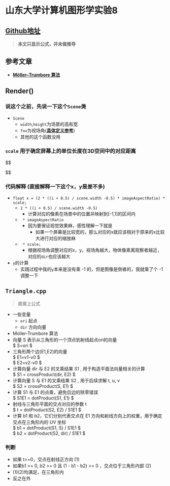 #  山东大学计算机图形学实验8  
## [Github地址](https://github.com/W1412X/sdu_jt_lab/tree/main/lab8)

> **本文只显示公式，并未做推导**

##  参考文章  
- [**Möller–Trumbore 算法**](https://zhuanlan.zhihu.com/p/451582864)
## Render()  
### 说这个之前，先说一下这个`Scene`类  
- `Scene` 
  - `width`,`height`为场景的高和宽
  - `fov`为视场角([**具体定义参考**](https://zhuanlan.zhihu.com/p/679453452))
  - 其他的这个函数没用
### `scale`  用于确定屏幕上的单位长度在3D空间中的对应距离  
$$  

$$  
### 代码解释  (直接解释一下这个x，y是差不多)
- `float x = (2 * ((i + 0.5) / scene.width -0.5) * imageAspectRatio) * scale;`
  - `2 * ((i + 0.5) / scene.width -0.5)`
    - 计算对应的像素在场景中的位置并映射到[-1,1]的区间内  
  - ` * imageAspectRatio`  
    - 因为要保证视觉效果麻，感性理解一下就是  
      - 如果一个屏幕是比较宽的，那么对应的x就应该相对于原来的x比较大进行对应的缩放麻  
  - ` * scale;`  
    - 根据视场角调整对应的x，y。视场角越大，物体像素离观察者越近，对应的`dir`也应该越大   
- `y`的计算
  - 实践过程中我的`y`本来是没有乘 -1 的，但是图像是倒者的，我就乘了个 -1 调整一下  
## `Triangle.cpp`  
> 直接上公式   
- 一些变量
  - `ori` 起点
  - `dir` 方向向量
-  Moller-Trumbore 算法
  -  向量 S 表示从三角形的一个顶点到射线起点ori的向量  
  $ S=ori $
  - 三角形两个边(E1,E2)的向量  
  $ E1=v1-v0 $  
  $ E2=v2-v0 $
  - 计算向量 dir 与 E2 的叉乘结果 S1  ,  用于构造平面法向量相关的计算  
  $ S1 = crossProduct(dir, E2) $  
  - 计算向量 S 与 E1 的叉乘结果 S2  , 用于后续求解 t, u, v  
  $ S2 = crossProduct(S, E1) $  
  - 计算 S1 与 E1 的点乘，避免后边的除零错误  
  $ S1E1 = dotProduct(S1, E1) $  
  - 射线与三角形平面的交点对应的参数 t  
  $ t = dotProduct(S2, E2) / S1E1 $  
  - 计算 b1 和 b2，它们分别代表交点在 E1 方向和射线方向上的权重，用于确定交点在三角形内的 UV 坐标  
  $ b1 = dotProduct(S1, S) / S1E1 $  
  $ b2 = dotProduct(S2, dir) / S1E1 $  
### **判断**
  - 如果 t>=0，交点在射线正方向  (1)
  - 如果b1 >= 0, b2 >= 0 且 (1 - b1 - b2) >= 0 ，交点位于三角形内部    (2)
  - (1)(2)均满足，在三角形内  
  - 反之在外